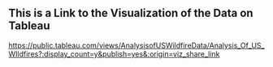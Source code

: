 ## This is a Link to the Visualization of the Data on Tableau 

https://public.tableau.com/views/AnalysisofUSWildfireData/Analysis_Of_US_WIldfires?:display_count=y&publish=yes&:origin=viz_share_link

